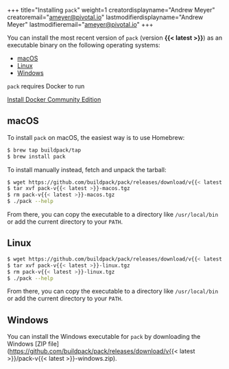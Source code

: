 +++
title="Installing `pack`"
weight=1
creatordisplayname="Andrew Meyer"
creatoremail="ameyer@pivotal.io"
lastmodifierdisplayname="Andrew Meyer"
lastmodifieremail="ameyer@pivotal.io"
+++

You can install the most recent version of `pack` (version **{{< latest >}}**) as an executable binary on the following operating systems:

* [macOS](#macos)
* [Linux](#linux)
* [Windows](#windows)

`pack` requires Docker to run

<a href="https://store.docker.com/search?type=edition&offering=community" class="download-button button icon-button bg-blue">Install Docker Community Edition</a>

## macOS

To install `pack` on macOS, the easiest way is to use Homebrew:

```bash
$ brew tap buildpack/tap
$ brew install pack
```

To install manually instead, fetch and unpack the tarball:

```bash
$ wget https://github.com/buildpack/pack/releases/download/v{{< latest >}}/pack-v{{< latest >}}-macos.tgz
$ tar xvf pack-v{{< latest >}}-macos.tgz
$ rm pack-v{{< latest >}}-macos.tgz
$ ./pack --help
```

From there, you can copy the executable to a directory like `/usr/local/bin` or add the current directory to your `PATH`.

## Linux

```bash
$ wget https://github.com/buildpack/pack/releases/download/v{{< latest >}}/pack-v{{< latest >}}-linux.tgz
$ tar xvf pack-v{{< latest >}}-linux.tgz
$ rm pack-v{{< latest >}}-linux.tgz
$ ./pack --help
```

From there, you can copy the executable to a directory like `/usr/local/bin` or add the current directory to your `PATH`.

## Windows

You can install the Windows executable for `pack` by downloading the Windows [ZIP file](https://github.com/buildpack/pack/releases/download/v{{< latest >}}/pack-v{{< latest >}}-windows.zip).

